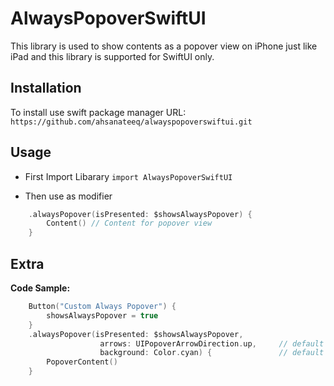 # AlwaysPopoverSwiftUI
This library is used to show contents as a popover view on iPhone just like iPad and this library is supported for SwiftUI only.

## Installation
To install use swift package manager
URL:
`https://github.com/ahsanateeq/alwayspopoverswiftui.git`

## Usage

- First Import Libarary
`import AlwaysPopoverSwiftUI`

- Then use as modifier
```swift
    .alwaysPopover(isPresented: $showsAlwaysPopover) {
        Content() // Content for popover view
    }
```


## Extra

**Code Sample:**

```swift
    Button("Custom Always Popover") {
        showsAlwaysPopover = true
    }
    .alwaysPopover(isPresented: $showsAlwaysPopover,
                    arrows: UIPopoverArrowDirection.up,     // default arrow direction: .any
                    background: Color.cyan) {               // default background color: nil
        PopoverContent()
    }
```
